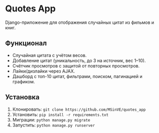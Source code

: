 # Quotes App

Django-приложение для отображения случайных цитат из фильмов и книг.

## Функционал
- Случайная цитата с учётом весов.
- Добавление цитат (уникальность, до 3 на источник, вес 1–10).
- Счётчик просмотров с защитой от повторных просмотров.
- Лайки/дизлайки через AJAX.
- Дашборд с топ-10 цитат, фильтрами, поиском, пагинацией и графиком.

## Установка
1. Клонировать: `git clone https://github.com/MSinVE/quotes_app`
2. Установить: `pip install -r requirements.txt`
3. Миграции: `python manage.py migrate`
4. Запустить: `python manage.py runserver`

